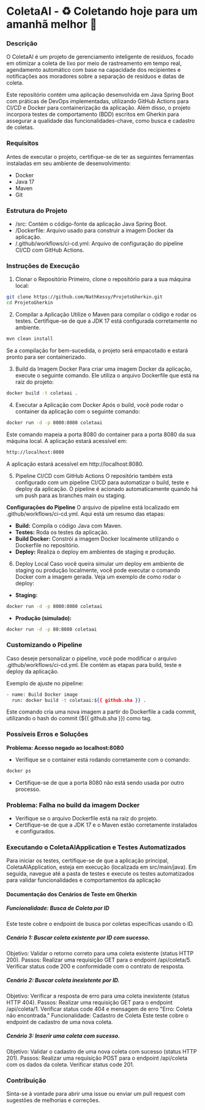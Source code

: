 # ColetaAI - ♻️ Coletando hoje para um amanhã melhor 🌱

### Descrição
O ColetaAI é um projeto de gerenciamento inteligente de resíduos, focado em otimizar a coleta de lixo por meio de rastreamento em tempo real, agendamento automático com base na capacidade dos recipientes e notificações aos moradores sobre a separação de resíduos e datas de coleta.

Este repositório contém uma aplicação desenvolvida em Java Spring Boot com práticas de DevOps implementadas, utilizando GitHub Actions para CI/CD e Docker para containerização da aplicação. Além disso, o projeto incorpora testes de comportamento (BDD) escritos em Gherkin para assegurar a qualidade das funcionalidades-chave, como busca e cadastro de coletas.

### Requisitos
Antes de executar o projeto, certifique-se de ter as seguintes ferramentas instaladas em seu ambiente de desenvolvimento:

- Docker
- Java 17
- Maven
- Git

### Estrutura do Projeto
- /src: Contém o código-fonte da aplicação Java Spring Boot.
- /Dockerfile: Arquivo usado para construir a imagem Docker da aplicação.
- /.github/workflows/ci-cd.yml: Arquivo de configuração do pipeline CI/CD com GitHub Actions.

### Instruções de Execução

1. Clonar o Repositório
   Primeiro, clone o repositório para a sua máquina local:

```sh
git clone https://github.com/NathKessy/ProjetoGherkin.git
cd ProjetoGherkin
```

2. Compilar a Aplicação
   Utilize o Maven para compilar o código e rodar os testes. Certifique-se de que a JDK 17 está configurada corretamente no ambiente.

```sh
mvn clean install
```

Se a compilação for bem-sucedida, o projeto será empacotado e estará pronto para ser containerizado.

3. Build da Imagem Docker
   Para criar uma imagem Docker da aplicação, execute o seguinte comando. Ele utiliza o arquivo Dockerfile que está na raiz do projeto:

```sh
docker build -t coletaai .
```

4. Executar a Aplicação com Docker
   Após o build, você pode rodar o container da aplicação com o seguinte comando:

```sh
docker run -d -p 8080:8080 coletaai
```

Este comando mapeia a porta 8080 do container para a porta 8080 da sua máquina local. A aplicação estará acessível em:

```sh
http://localhost:8080
```
A aplicação estará acessível em http://localhost:8080.

5. Pipeline CI/CD com GitHub Actions
   O repositório também está configurado com um pipeline CI/CD para automatizar o build, teste e deploy da aplicação. O pipeline é acionado automaticamente quando há um push para as branches main ou staging.

**Configurações do Pipeline**
O arquivo de pipeline está localizado em .github/workflows/ci-cd.yml. Aqui está um resumo das etapas:

- **Build:** Compila o código Java com Maven.
- **Testes:** Roda os testes da aplicação.
- **Build Docker:** Constrói a imagem Docker localmente utilizando o Dockerfile no repositório.
- **Deploy:** Realiza o deploy em ambientes de staging e produção.

6. Deploy Local
   Caso você queira simular um deploy em ambiente de staging ou produção localmente, você pode executar o comando Docker com a imagem gerada. Veja um exemplo de como rodar o deploy:

- **Staging:**
```sh
docker run -d -p 8080:8080 coletaai
```

- **Produção (simulado):**
```sh
docker run -d -p 80:8080 coletaai
```
### Customizando o Pipeline
Caso deseje personalizar o pipeline, você pode modificar o arquivo .github/workflows/ci-cd.yml. Ele contém as etapas para build, teste e deploy da aplicação.

Exemplo de ajuste no pipeline:

```sh
- name: Build Docker image
  run: docker build -t coletaai:${{ github.sha }} .
```
Este comando cria uma nova imagem a partir do Dockerfile a cada commit, utilizando o hash do commit (${{ github.sha }}) como tag.

### Possíveis Erros e Soluções
**Problema: Acesso negado ao localhost:8080**
- Verifique se o container está rodando corretamente com o comando:

```sh
docker ps
```

- Certifique-se de que a porta 8080 não está sendo usada por outro processo.

### Problema: Falha no build da imagem Docker
- Verifique se o arquivo Dockerfile está na raiz do projeto.
- Certifique-se de que a JDK 17 e o Maven estão corretamente instalados e configurados.

### Executando o ColetaAIApplication e Testes Automatizados
Para iniciar os testes, certifique-se de que a aplicação principal, ColetaAIApplication, esteja em execução (localizada em src/main/java). Em seguida, navegue até a pasta de testes e execute os testes automatizados para validar funcionalidades e comportamentos da aplicação

#### Documentação dos Cenários de Teste em Gherkin
##### Funcionalidade: Busca de Coleta por ID
Este teste cobre o endpoint de busca por coletas específicas usando o ID.
##### Cenário 1: Buscar coleta existente por ID com sucesso.
Objetivo: Validar o retorno correto para uma coleta existente (status HTTP 200).
Passos:
Realizar uma requisição GET para o endpoint /api/coleta/5.
Verificar status code 200 e conformidade com o contrato de resposta.

##### Cenário 2: Buscar coleta inexistente por ID.
Objetivo: Verificar a resposta de erro para uma coleta inexistente (status HTTP 404).
Passos:
Realizar uma requisição GET para o endpoint /api/coleta/1.
Verificar status code 404 e mensagem de erro "Erro: Coleta não encontrada."
Funcionalidade: Cadastro de Coleta
Este teste cobre o endpoint de cadastro de uma nova coleta.

##### Cenário 3: Inserir uma coleta com sucesso.
Objetivo: Validar o cadastro de uma nova coleta com sucesso (status HTTP 201).
Passos:
Realizar uma requisição POST para o endpoint /api/coleta com os dados da coleta.
Verificar status code 201.

### Contribuição
Sinta-se à vontade para abrir uma issue ou enviar um pull request com sugestões de melhorias e correções.